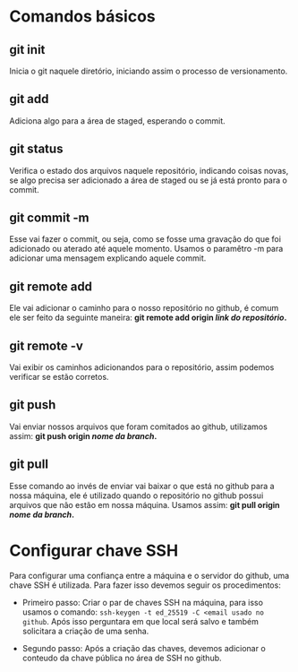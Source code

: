 # Comandos básicos

## git init

Inicia o git naquele diretório, iniciando assim o processo de versionamento.

## git add

Adiciona algo para a área de staged, esperando o commit. 

## git status

Verifica o estado dos arquivos naquele repositório, indicando coisas novas, se algo precisa ser adicionado a área de staged ou se já está pronto para o commit.

## git commit -m

Esse vai fazer o commit, ou seja, como se fosse uma gravação do que foi adicionado ou aterado até aquele momento. Usamos o paramêtro -m para adicionar uma mensagem explicando aquele commit.

## git remote add   

Ele vai adicionar o caminho para o nosso repositório no github, é comum ele ser feito da seguinte maneira: **git remote add origin *link do repositório*.**

## git remote -v

Vai exibir os caminhos adicionandos para o repositório, assim podemos verificar se estão corretos.

## git push

Vai enviar nossos arquivos que foram comitados ao github, utilizamos assim: **git push origin *nome da branch*.**

## git pull

Esse comando ao invés de enviar vai baixar o que está no github para a nossa máquina, ele é utilizado quando o repositório no github possui arquivos que não estão em nossa máquina. Usamos assim: **git pull origin *nome da branch*.**

# Configurar chave SSH

Para configurar uma confiança entre a máquina e o servidor do github, uma chave SSH é utilizada. Para fazer isso devemos seguir os procedimentos:

- Primeiro passo: Criar o par de chaves SSH na máquina, para isso usamos o comando: `ssh-keygen -t ed_25519 -C <email usado no github`. Após isso perguntara em que local será salvo e também solicitara a criação de uma senha.

- Segundo passo: Após a criação das chaves, devemos adicionar o conteudo da chave pública no área de SSH no github.